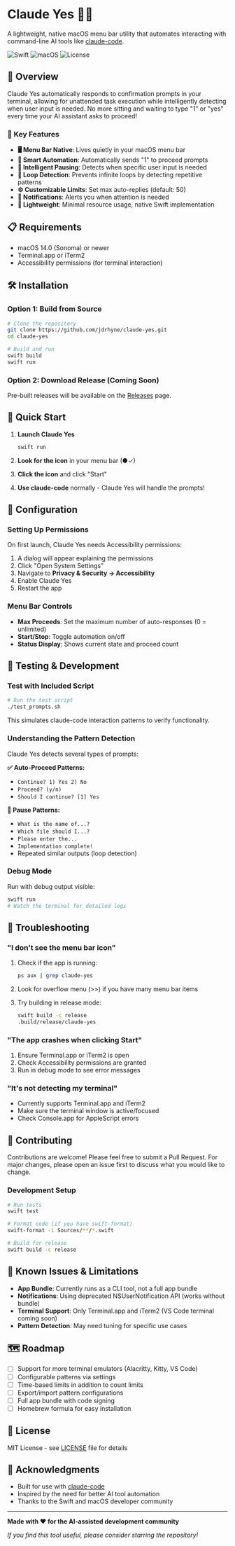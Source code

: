 # Claude Yes 🤖✅

A lightweight, native macOS menu bar utility that automates interacting with command-line AI tools like [claude-code](https://github.com/anthropics/claude-code).

![Swift](https://img.shields.io/badge/Swift-5.10-orange.svg)
![macOS](https://img.shields.io/badge/macOS-14.0+-blue.svg)
![License](https://img.shields.io/badge/license-MIT-green.svg)

## 🎯 Overview

Claude Yes automatically responds to confirmation prompts in your terminal, allowing for unattended task execution while intelligently detecting when user input is needed. No more sitting and waiting to type "1" or "yes" every time your AI assistant asks to proceed!

### 🚀 Key Features

- **🖥️ Menu Bar Native**: Lives quietly in your macOS menu bar
- **🤖 Smart Automation**: Automatically sends "1" to proceed prompts
- **🛑 Intelligent Pausing**: Detects when specific user input is needed
- **🔄 Loop Detection**: Prevents infinite loops by detecting repetitive patterns
- **⚙️ Customizable Limits**: Set max auto-replies (default: 50)
- **🔔 Notifications**: Alerts you when attention is needed
- **🏃 Lightweight**: Minimal resource usage, native Swift implementation

## 📋 Requirements

- macOS 14.0 (Sonoma) or newer
- Terminal.app or iTerm2
- Accessibility permissions (for terminal interaction)

## 🛠️ Installation

### Option 1: Build from Source

```bash
# Clone the repository
git clone https://github.com/jdrhyne/claude-yes.git
cd claude-yes

# Build and run
swift build
swift run
```

### Option 2: Download Release (Coming Soon)

Pre-built releases will be available on the [Releases](https://github.com/jdrhyne/claude-yes/releases) page.

## 🚦 Quick Start

1. **Launch Claude Yes**
   ```bash
   swift run
   ```

2. **Look for the icon** in your menu bar (●✓)

3. **Click the icon** and click "Start"

4. **Use claude-code** normally - Claude Yes will handle the prompts!

## 🔧 Configuration

### Setting Up Permissions

On first launch, Claude Yes needs Accessibility permissions:

1. A dialog will appear explaining the permissions
2. Click "Open System Settings"
3. Navigate to **Privacy & Security → Accessibility**
4. Enable Claude Yes
5. Restart the app

### Menu Bar Controls

- **Max Proceeds**: Set the maximum number of auto-responses (0 = unlimited)
- **Start/Stop**: Toggle automation on/off
- **Status Display**: Shows current state and proceed count

## 🧪 Testing & Development

### Test with Included Script

```bash
# Run the test script
./test_prompts.sh
```

This simulates claude-code interaction patterns to verify functionality.

### Understanding the Pattern Detection

Claude Yes detects several types of prompts:

**✅ Auto-Proceed Patterns:**
- `Continue? 1) Yes 2) No`
- `Proceed? (y/n)`
- `Should I continue? [1] Yes`

**🛑 Pause Patterns:**
- `What is the name of...?`
- `Which file should I...?`
- `Please enter the...`
- `Implementation complete!`
- Repeated similar outputs (loop detection)

### Debug Mode

Run with debug output visible:
```bash
swift run
# Watch the terminal for detailed logs
```

## 🐛 Troubleshooting

### "I don't see the menu bar icon"

1. Check if the app is running:
   ```bash
   ps aux | grep claude-yes
   ```

2. Look for overflow menu (>>) if you have many menu bar items

3. Try building in release mode:
   ```bash
   swift build -c release
   .build/release/claude-yes
   ```

### "The app crashes when clicking Start"

1. Ensure Terminal.app or iTerm2 is open
2. Check Accessibility permissions are granted
3. Run in debug mode to see error messages

### "It's not detecting my terminal"

- Currently supports Terminal.app and iTerm2
- Make sure the terminal window is active/focused
- Check Console.app for AppleScript errors

## 🤝 Contributing

Contributions are welcome! Please feel free to submit a Pull Request. For major changes, please open an issue first to discuss what you would like to change.

### Development Setup

```bash
# Run tests
swift test

# Format code (if you have swift-format)
swift-format -i Sources/**/*.swift

# Build for release
swift build -c release
```

## 📝 Known Issues & Limitations

- **App Bundle**: Currently runs as a CLI tool, not a full app bundle
- **Notifications**: Using deprecated NSUserNotification API (works without bundle)
- **Terminal Support**: Only Terminal.app and iTerm2 (VS Code terminal coming soon)
- **Pattern Detection**: May need tuning for specific use cases

## 🗺️ Roadmap

- [ ] Support for more terminal emulators (Alacritty, Kitty, VS Code)
- [ ] Configurable patterns via settings
- [ ] Time-based limits in addition to count limits
- [ ] Export/import pattern configurations
- [ ] Full app bundle with code signing
- [ ] Homebrew formula for easy installation

## 📄 License

MIT License - see [LICENSE](LICENSE) file for details

## 🙏 Acknowledgments

- Built for use with [claude-code](https://github.com/anthropics/claude-code)
- Inspired by the need for better AI tool automation
- Thanks to the Swift and macOS developer community

---

**Made with ❤️ for the AI-assisted development community**

*If you find this tool useful, please consider starring the repository!*